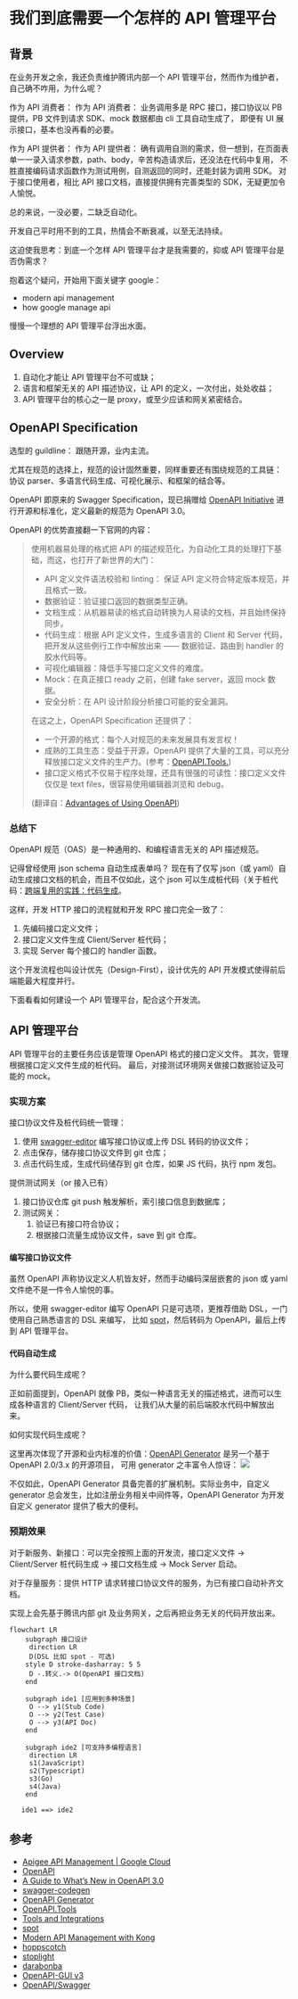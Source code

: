 # 我们到底需要一个怎样的 API 管理平台

## 背景

在业务开发之余，我还负责维护腾讯内部一个 API 管理平台，然而作为维护者，自己确不咋用，为什么呢？

作为 API 消费者：
作为 API 消费者： 业务调用多是 RPC 接口，接口协议以 PB 提供，PB 文件到请求 SDK、mock 数据都由 cli 工具自动生成了， 即便有 UI 展示接口，基本也没再看的必要。

作为 API 提供者：
作为 API 提供者： 确有调用自测的需求，但一想到，在页面表单一一录入请求参数，path、body，辛苦构造请求后，还没法在代码中复用， 不胜直接编码请求函数作为测试用例，自测返回的同时，还能封装为调用 SDK。 对于接口使用者，相比 API 接口文档，直接提供拥有完善类型的 SDK，无疑更加令人愉悦。

总的来说，一没必要，二缺乏自动化。

开发自己平时用不到的工具，热情会不断衰减，以至无法持续。

这迫使我思考：到底一个怎样 API 管理平台才是我需要的，抑或 API 管理平台是否伪需求？

抱着这个疑问，开始用下面关键字 google：

- modern api management
- how google manage api

慢慢一个理想的 API 管理平台浮出水面。

## Overview

1. 自动化才能让 API 管理平台不可或缺；
2. 语言和框架无关的 API 描述协议，让 API 的定义，一次付出，处处收益；
3. API 管理平台的核心之一是 proxy，或至少应该和网关紧密结合。

## OpenAPI Specification

选型的 guildline： 跟随开源，业内主流。

尤其在规范的选择上，规范的设计固然重要，同样重要还有围绕规范的工具链：
 协议 parser、多语言代码生成、可视化展示、和框架的结合等。

OpenAPI 即原来的 Swagger Specification，现已捐赠给 [OpenAPI Initiative](http://openapis.org/) 进行开源和标准化，定义最新的规范为 OpenAPI 3.0。

OpenAPI 的优势直接翻一下官网的内容：

> 使用机器易处理的格式把 API 的描述规范化，为自动化工具的处理打下基础，而这，也打开了新世界的大门：
>
> - API 定义文件语法校验和 linting： 保证 API 定义符合特定版本规范，并且格式一致。
> - 数据验证：验证接口返回的数据类型正确。
> - 文档生成：从机器易读的格式自动转换为人易读的文档，并且始终保持同步。
> - 代码生成：根据 API 定义文件，生成多语言的 Client 和 Server 代码，把开发从这些例行工作中解放出来 —— 数据验证、路由到 handler 的胶水代码等。
> - 可视化编辑器：降低手写接口定义文件的难度。
> - Mock：在真正接口 ready 之前，创建 fake server，返回 mock 数据。
> - 安全分析：在 API 设计阶段分析接口可能的安全漏洞。
>
> 在这之上，OpenAPI Specification 还提供了：
>
> - 一个开源的格式：每个人对规范的未来发展具有发言权！
> - 成熟的工具生态：受益于开源，OpenAPI 提供了大量的工具，可以充分释放接口定义文件的生产力。(参考：[OpenAPI.Tools.](https://openapi.tools/))
> - 接口定义格式不仅易于程序处理，还具有很强的可读性：接口定义文件仅仅是 text files，很容易使用编辑器浏览和 debug。
>
> (翻译自：[Advantages of Using OpenAPI](https://oai.github.io/Documentation/start-here.html))
>

### 总结下

OpenAPI 规范（OAS）是一种通用的、和编程语言无关的 API 描述规范。

记得曾经使用 json schema 自动生成表单吗？
现在有了仅写 json（或 yaml）自动生成接口文档的机会，而且不仅如此，这个 json 可以生成桩代码（关于桩代码：[跨端复用的实践：代码生成](https://zhuanlan.zhihu.com/p/470882562)。

这样，开发 HTTP 接口的流程就和开发 RPC 接口完全一致了：

1. 先编码接口定义文件；
2. 接口定义文件生成 Client/Server 桩代码；
3. 实现 Server 每个接口的 handler 函数。

这个开发流程也叫设计优先（Design-First），设计优先的 API 开发模式使得前后端能最大程度并行。

下面看看如何建设一个 API 管理平台，配合这个开发流。

## API 管理平台

API 管理平台的主要任务应该是管理 OpenAPI 格式的接口定义文件。
其次，管理根据接口定义文件生成的桩代码。
最后，对接测试环境网关做接口数据验证及可能的 mock。

### 实现方案

接口协议文件及桩代码统一管理：

1. 使用 [swagger-editor](https://github.com/swagger-api/swagger-editor) 编写接口协议或上传 DSL 转码的协议文件；
2. 点击保存，储存接口协议文件到 git 仓库；
3. 点击代码生成，生成代码储存到 git 仓库，如果 JS 代码，执行 npm 发包。

提供测试网关（or 接入已有）

1. 接口协议仓库 git push 触发解析，索引接口信息到数据库；
2. 测试网关：
   1. 验证已有接口符合协议；
   2. 根据接口流量生成协议文件，save 到 git 仓库。

#### 编写接口协议文件

虽然 OpenAPI 声称协议定义人机皆友好，然而手动编码深层嵌套的 json 或 yaml 文件绝不是一件令人愉悦的事。

所以，使用 swagger-editor 编写 OpenAPI 只是可选项，更推荐借助 DSL，一门使用自己熟悉语言的 DSL 来编写，
比如 [spot](https://github.com/airtasker/spot)，然后转码为 OpenAPI，最后上传到 API 管理平台。

#### 代码自动生成

为什么要代码生成呢？

正如前面提到，OpenAPI 就像 PB，类似一种语言无关的描述格式，进而可以生成各种语言的 Client/Server 代码，
让我们从大量的前后端胶水代码中解放出来。

如何实现代码生成呢？

这里再次体现了开源和业内标准的价值：[OpenAPI Generator](https://openapi-generator.tech/) 是另一个基于 OpenAPI 2.0/3.x 的开源项目，
可用 generator 之丰富令人惊讶：
![](2022-05-18-15-16-41.png)

不仅如此，OpenAPI Generator 具备完善的扩展机制。实际业务中，自定义 generator 总会发生，比如注册业务相关中间件等，OpenAPI Generator 为开发自定义 generator 提供了极大的便利。

### 预期效果

对于新服务、新接口：可以完全按照上面的开发流，接口定义文件 -> Client/Server 桩代码生成 -> 接口文档生成 -> Mock Server 启动。

对于存量服务：提供 HTTP 请求转接口协议文件的服务，为已有接口自动补齐文档。

实现上会先基于腾讯内部 git 及业务网关，之后再把业务无关的代码开放出来。

```mermaid
flowchart LR
    subgraph 接口设计
     direction LR 
     D(DSL 比如 spot - 可选)
    style D stroke-dasharray: 5 5
     D -.转义.-> O(OpenAPI 接口文档)
    end

    subgraph ide1 [应用到多种场景]
     O --> y1(Stub Code)
     O --> y2(Test Case)
     O --> y3(API Doc)
    end

    subgraph ide2 [可支持多编程语言]
     direction LR 
     s1(JavaScript)
     s2(Typescript)
     s3(Go)
     s4(Java)
    end
   
   ide1 ==> ide2 
```

## 参考

- [Apigee API Management | Google Cloud](https://cloud.google.com/apigee)
- [OpenAPI](https://oai.github.io/Documentation/start-here.html)
- [A Guide to What’s New in OpenAPI 3.0](https://swagger.io/blog/news/whats-new-in-openapi-3-0/)
- [swagger-codegen](https://github.com/swagger-api/swagger-codegen)
- [OpenAPI Generator](https://openapi-generator.tech/)
- [OpenAPI.Tools](https://openapi.tools/)
- [Tools and Integrations](https://swagger.io/tools/open-source/open-source-integrations/)
- [spot](https://github.com/airtasker/spot)
- [Modern API Management with Kong](https://konghq.com/reports/modern-api-management-with-kong)
- [hoppscotch](https://github.com/hoppscotch/hoppscotch)
- [stoplight](https://elements-demo.stoplight.io/?_ga=2.230638170.752068091.1652754628-1873838241.1652754628#/operations/get-todos)
- [darabonba](https://github.com/aliyun/darabonba)
- [OpenAPI-GUI v3](https://mermade.github.io/openapi-gui/)
- [OpenAPI/Swagger](https://help.coding.net/docs/document/api/import/openapi.html)
